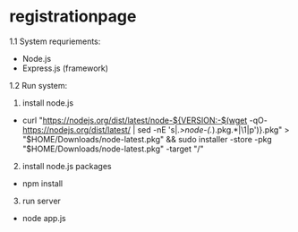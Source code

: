 # registrationpage

1.1 System requriements:
- Node.js 
- Express.js (framework)

1.2 Run system:
1. install node.js
- curl "https://nodejs.org/dist/latest/node-${VERSION:-$(wget -qO- https://nodejs.org/dist/latest/ | sed -nE 's|.*>node-(.*)\.pkg</a>.*|\1|p')}.pkg" > "$HOME/Downloads/node-latest.pkg" && sudo installer -store -pkg "$HOME/Downloads/node-latest.pkg" -target "/"

2. install node.js packages 

- npm install

3. run server 

- node app.js

